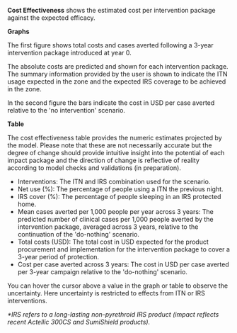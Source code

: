 **Cost Effectiveness** shows the estimated cost per intervention package against the expected efficacy.

**Graphs**

The first figure shows total costs and cases averted following a 3-year intervention package introduced at year 0.

The absolute costs are predicted and shown for each intervention package. The summary information provided by the user is shown to indicate the ITN usage expected in
the zone and the expected IRS coverage to be achieved in the zone.

In the second figure the bars indicate the cost in USD per case averted relative to the 'no intervention' scenario.

**Table**

The cost effectiveness table provides the numeric estimates projected by the model. Please note that these are not 
necessarily accurate but the degree of change should provide intuitive insight into the potential of each impact package 
and the direction of change is reflective of reality according to model checks and validations (in preparation).

*   Interventions: The ITN and IRS combination used for the scenario.
*   Net use (%): The percentage of people using a ITN the previous night.
*   IRS cover (%): The percentage of people sleeping in an IRS protected home.
*   Mean cases averted per 1,000 people per year across 3 years: The predicted number of clinical cases per 1,000 people
averted by the intervention package, averaged across 3 years, relative to the continuation of the 'do-nothing' scenario.
*   Total costs (USD): The total cost in USD expected for the product procurement and implementation for the
 intervention package to cover a 3-year period of protection.
*   Cost per case averted across 3 years: The cost in USD per case averted per 3-year campaign relative to the
'do-nothing' scenario.

You can hover the cursor above a value in the graph or table to observe the uncertainty. Here uncertainty is restricted to effects from ITN or IRS interventions.

*\*IRS refers to a long-lasting non-pyrethroid IRS product (impact reflects recent Actellic 300CS and SumiShield products).*
